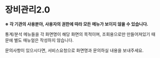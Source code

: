 # 장비관리2.0

**※ 각 기관의 사용분야, 사용자의 권한에 따라 모든 메뉴가 보이지 않을 수 있습니다.**

통계/분석 메뉴들을 각 화면명이 해당 화면의 목적이며, 조회용으로만 만들어져있기 때문에 별도 매뉴얼은 작성하지 않습니다.

문의사항이 있으시다면, 서비스요청으로 화면명과 문의하실 내용을 보내주세요.

